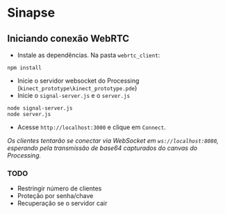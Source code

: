 # Sinapse

## Iniciando conexão WebRTC

- Instale as dependências. Na pasta `webrtc_client`:
```
npm install
```
- Inicie o servidor websocket do Processing (`kinect_prototype\kinect_prototype.pde`)
- Inicie o `signal-server.js` e o `server.js`
```
node signal-server.js
node server.js
```

- Acesse `http://localhost:3000` e clique em `Connect`.

_Os clientes tentarão se conectar via WebSocket em `ws://localhost:8080`, esperando pela transmissão de base64 capturados do canvas do Processing._

### TODO
- Restringir número de clientes
- Proteção por senha/chave
- Recuperação se o servidor cair
